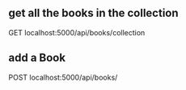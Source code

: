 ## get all the books in the collection
GET localhost:5000/api/books/collection

## add a Book
POST localhost:5000/api/books/

